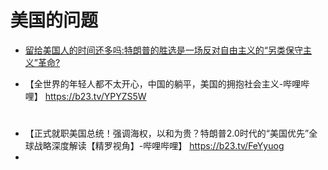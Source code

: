 
# 美国的问题
- [留给美国人的时间还多吗:特朗普的胜选是一场反对自由主义的“另类保守主义”革命?](https://b23.tv/LHcJ16j)


- 【全世界的年轻人都不太开心，中国的躺平，美国的拥抱社会主义-哔哩哔哩】 https://b23.tv/YPYZS5W

# 
- 【正式就职美国总统！强调海权，以和为贵？特朗普2.0时代的“美国优先”全球战略深度解读【精罗视角】-哔哩哔哩】 https://b23.tv/FeYyuog
- 